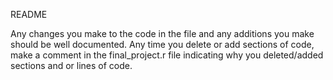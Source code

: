 README

Any changes you make to the code in the file and any additions you make should be well documented. 
Any time you delete or add sections of code, make a comment in the final_project.r file indicating why you deleted/added sections and or lines of code. 
